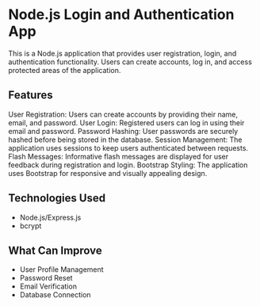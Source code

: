 # Node.js Login and Authentication App

This is a Node.js application that provides user registration, login, and authentication functionality. Users can create accounts, log in, and access protected areas of the application.

## Features

User Registration: Users can create accounts by providing their name, email, and password.
User Login: Registered users can log in using their email and password.
Password Hashing: User passwords are securely hashed before being stored in the database.
Session Management: The application uses sessions to keep users authenticated between requests.
Flash Messages: Informative flash messages are displayed for user feedback during registration and login.
Bootstrap Styling: The application uses Bootstrap for responsive and visually appealing design.

## Technologies Used

- Node.js/Express.js
- bcrypt

## What Can Improve

- User Profile Management
- Password Reset
- Email Verification
- Database Connection
